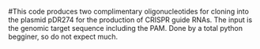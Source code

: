 
#This code produces two complimentary oligonucleotides for cloning into the plasmid pDR274 for the production of CRISPR guide RNAs. The input is the genomic target sequence including the PAM. Done by a total python begginer, so do not expect much.  
